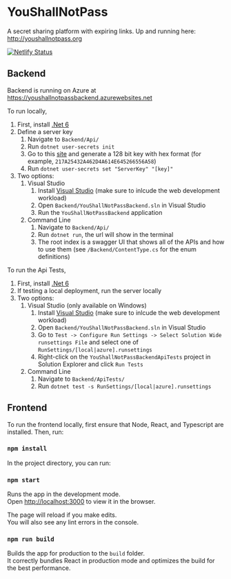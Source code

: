 # YouShallNotPass

A secret sharing platform with expiring links. Up and running here: http://youshallnotpass.org

[![Netlify Status](https://api.netlify.com/api/v1/badges/b06b9705-096f-49e4-adc8-78b6b75e7692/deploy-status)](https://app.netlify.com/sites/youshallnotpassfrontend/deploys)

## Backend
Backend is running on Azure at https://youshallnotpassbackend.azurewebsites.net

To run locally,
1. First, install [.Net 6](https://dotnet.microsoft.com/en-us/download)
2. Define a server key
    1. Navigate to `Backend/Api/`
    2. Run `dotnet user-secrets init`
    3. Go to this [site](https://www.allkeysgenerator.com/Random/Security-Encryption-Key-Generator.aspx) and generate a 128 bit key with hex format (for example, `217A25432A462D4A614E645266556A58`)
    4. Run `dotnet user-secrets set "ServerKey" "[key]"`
3. Two options:
    1. Visual Studio
        1. Install [Visual Studio](https://visualstudio.microsoft.com/vs/community/) (make sure to inlcude the web development workload)
        2. Open `Backend/YouShallNotPassBackend.sln` in Visual Studio
        3. Run the `YouShallNotPassBackend` application
    2. Command Line
        1. Navigate to `Backend/Api/`
        2. Run `dotnet run`, the url will show in the terminal
        3. The root index is a swagger UI that shows all of the APIs and how to use them (see `/Backend/ContentType.cs` for the enum definitions)

To run the Api Tests,
1. First, install [.Net 6](https://dotnet.microsoft.com/en-us/download)
2. If testing a local deployment, run the server locally
3. Two options:
    1. Visual Studio (only available on Windows)
        1. Install [Visual Studio](https://visualstudio.microsoft.com/vs/community/) (make sure to inlcude the web development workload)
        2. Open `Backend/YouShallNotPassBackend.sln` in Visual Studio 
        3. Go to `Test -> Configure Run Settings -> Select Solution Wide runsettings File` and select one of `RunSettings/[local|azure].runsettings`
        4. Right-click on the `YouShallNotPassBackendApiTests` project in Solution Explorer and click `Run Tests`
    1. Command Line
        1. Navigate to `Backend/ApiTests/`
        2. Run `dotnet test -s RunSettings/[local|azure].runsettings`

## Frontend

To run the frontend locally, first ensure that Node, React, and Typescript are installed. Then, run:

### `npm install`

In the project directory, you can run:

### `npm start`

Runs the app in the development mode.\
Open [http://localhost:3000](http://localhost:3000) to view it in the browser.

The page will reload if you make edits.\
You will also see any lint errors in the console.

### `npm run build`

Builds the app for production to the `build` folder.\
It correctly bundles React in production mode and optimizes the build for the best performance.
